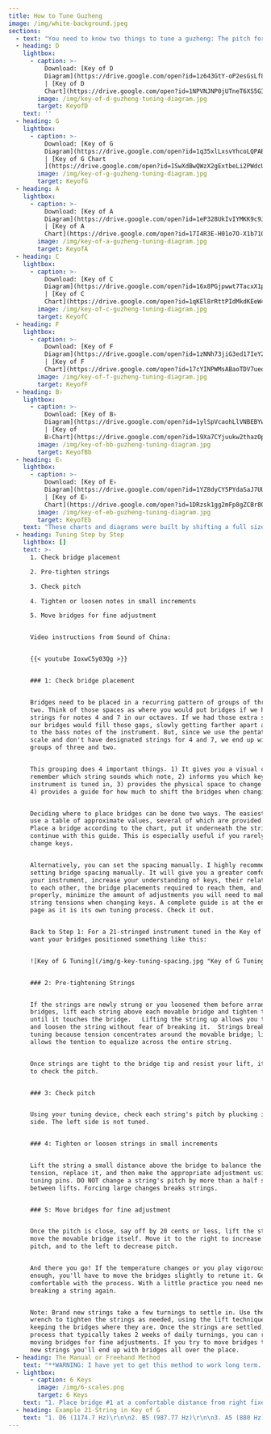 ```yaml
---
title: How to Tune Guzheng
image: /img/white-background.jpeg
sections:
  - text: "You need to know two things to tune a guzheng: The pitch for each string and the location of each bridge. Okay that’s 42 things. But! To make your life easier below are tuning diagrams for the most common keys in major pentatonic scales. These tunings have the movable bridges closer to the right side than you may see in photographs. This makes the strings easier to press, which helps beginners learn the left hand techniques. It also changes the timbre of the strings to create a more balanced sound with greater emphasis on lower frequencies. This counteracts the tendency for some guzheng to over-emphasize higher frequencies.\r\n\n\r\n\nExperienced players or those seeking alternate timbres may want to shift the bridges to the left by up to 2 cm. \r\n\n\r\n\nThese diagrams are based on full-sized (64.5”, 164cm) 21-string guzheng."
  - heading: D
    lightbox:
      - caption: >-
          Download: [Key of D
          Diagram](https://drive.google.com/open?id=1z643GtY-oP2esGsLf8Af1K7PKO2dD9iQ) 
          | [Key of D
          Chart](https://drive.google.com/open?id=1NPVNJNP0jUTneT6XS5GIjFlOn-7TGJGk)
        image: /img/key-of-d-guzheng-tuning-diagram.jpg
        target: KeyofD
    text: ''
  - heading: G
    lightbox:
      - caption: >-
          Download: [Key of G
          Diagram](https://drive.google.com/open?id=1q35xlLxsvYhcoLQPABGDHsXjWX4ZtGzE)
          | [Key of G Chart
          ](https://drive.google.com/open?id=1SwXdBwQWzX2gExtbeLi2PWdcUOLhVdB6)
        image: /img/key-of-g-guzheng-tuning-diagram.jpg
        target: KeyofG
  - heading: A
    lightbox:
      - caption: >-
          Download: [Key of A
          Diagram](https://drive.google.com/open?id=1eP328UkIvIYMKK9c9J-mCMQvPT0DsD7Z)
          | [Key of A
          Chart](https://drive.google.com/open?id=17I4R3E-H01o7O-X1b710i4L2AW9a60vU)
        image: /img/key-of-a-guzheng-tuning-diagram.jpg
        target: KeyofA
  - heading: C
    lightbox:
      - caption: >-
          Download: [Key of C
          Diagram](https://drive.google.com/open?id=16x8PGjpwwt7TacxX1pREVMc68Z51XFJl)
          | [Key of C
          Chart](https://drive.google.com/open?id=1qKEl8rRttPIdMkdKEeW4mkehfPiLeL3C)
        image: /img/key-of-c-guzheng-tuning-diagram.jpg
        target: KeyofC
  - heading: F
    lightbox:
      - caption: >-
          Download: [Key of F
          Diagram](https://drive.google.com/open?id=1zNNh73jiG3ed17IeY2JIeGloqbHCTjgb)
          | [Key of F
          Chart](https://drive.google.com/open?id=17cYINPWMsABaoTDV7uequ7ts2eqX44ne)
        image: /img/key-of-f-guzheng-tuning-diagram.jpg
        target: KeyofF
  - heading: B♭
    lightbox:
      - caption: >-
          Download: [Key of B♭
          Diagram](https://drive.google.com/open?id=1ylSpVcaohLlVNBEBYwZUAWWXZ35wXeIP)
          | [Key of
          B♭Chart](https://drive.google.com/open?id=19Xa7CYjuukw2thazOp1uIaEUKcZj5KRh)
        image: /img/key-of-bb-guzheng-tuning-diagram.jpg
        target: KeyofBb
  - heading: E♭
    lightbox:
      - caption: >-
          Download: [Key of E♭
          Diagram](https://drive.google.com/open?id=1YZ8dyCY5PYdaSaJ7UUULUqzDadZns9Kh)
          | [Key of E♭
          Chart](https://drive.google.com/open?id=1DRzsk1gg2mFp8gZCBr80rvSIw2daEdW1)
        image: /img/key-of-eb-guzheng-tuning-diagram.jpg
        target: KeyofEb
    text: "These charts and diagrams were built by shifting a full sized instrument from the Key of D to each of the other keys and recording their positions. The original Key of D was tuned based on Carol Chang’s Tuning Document. Her and therefore these charts are designed for lower tensions. They are easier to play and less prone to breaking strings. The Dunhuang company suggests adults play with bridges about 2 cm further to the left, demanding a substantially higher tension. This offer more control of embellishments but requires extra care when tuning to avoid breaking strings.\r\n\n\r\n\n Some string tensions had to be adjusted when moving between certain keys which is not best practice. Then again, most instruments will not be moved through 7 keys in a single sitting. \r\n\n\r\n\nYour instrument’s length, bridge height, strings, and tension preferences will lead to different distances. Feel free to send your own measurements in and we’ll compile them! For a chart of specific frequencies, see this Piano Key Frequencies file from Vibrationdata.com."
  - heading: Tuning Step by Step
    lightbox: []
    text: >-
      1. Check bridge placement

      2. Pre-tighten strings

      3. Check pitch

      4. Tighten or loosen notes in small increments

      5. Move bridges for fine adjustment


      Video instructions from Sound of China:


      {{< youtube IoxwC5y03Qg >}}


      ### 1: Check bridge placement


      Bridges need to be placed in a recurring pattern of groups of three and
      two. Think of those spaces as where you would put bridges if we had
      strings for notes 4 and 7 in our octaves. If we had those extra strings
      our bridges would fill those gaps, slowly getting farther apart as they go
      to the bass notes of the instrument. But, since we use the pentatonic
      scale and don't have designated strings for 4 and 7, we end up with these
      groups of three and two. 


      This grouping does 4 important things. 1) It gives you a visual cue to
      remember which string sounds which note, 2) informs you which key the
      instrument is tuned in, 3) provides the physical space to change keys, and
      4) provides a guide for how much to shift the bridges when changing keys.


      Deciding where to place bridges can be done two ways. The easiest is to
      use a table of approximate values, several of which are provided above.
      Place a bridge according to the chart, put it underneath the string, and
      continue with this guide. This is especially useful if you rarely or never
      change keys.


      Alternatively, you can set the spacing manually. I highly recommend
      setting bridge spacing manually. It will give you a greater comfort with
      your instrument, increase your understanding of keys, their relationships
      to each other, the bridge placements required to reach them, and, if done
      properly, minimize the amount of adjustments you will need to make to
      string tensions when changing keys. A complete guide is at the end of this
      page as it is its own tuning process. Check it out.


      Back to Step 1: For a 21-stringed instrument tuned in the Key of G, you'll
      want your bridges positioned something like this:


      ![Key of G Tuning](/img/g-key-tuning-spacing.jpg "Key of G Tuning")


      ### 2: Pre-tightening Strings


      If the strings are newly strung or you loosened them before arranging the
      bridges, lift each string above each movable bridge and tighten the string
      until it touches the bridge.   Lifting the string up allows you to tighten
      and loosen the string without fear of breaking it.  Strings break during
      tuning because tension concentrates around the movable bridge; lifting
      allows the tention to equalize across the entire string.


      Once strings are tight to the bridge tip and resist your lift, it is time
      to check the pitch.


      ### 3: Check pitch


      Using your tuning device, check each string's pitch by plucking its right
      side. The left side is not tuned.


      ### 4: Tighten or loosen strings in small increments


      Lift the string a small distance above the bridge to balance the string's
      tension, replace it, and then make the appropriate adjustment using the
      tuning pins. DO NOT change a string's pitch by more than a half step
      between lifts. Forcing large changes breaks strings.


      ### 5: Move bridges for fine adjustment


      Once the pitch is close, say off by 20 cents or less, lift the string and
      move the movable bridge itself. Move it to the right to increase the
      pitch, and to the left to decrease pitch.  


      And there you go! If the temperature changes or you play vigorously
      enough, you'll have to move the bridges slightly to retune it. Get
      comfortable with the process. With a little practice you need never fear
      breaking a string again.


      Note: Brand new strings take a few turnings to settle in. Use the tuning
      wrench to tighten the strings as needed, using the lift technique while
      keeping the bridges where they are. Once the strings are settled, a
      process that typically takes 2 weeks of daily turnings, you can resume
      moving bridges for fine adjustments. If you try to move bridges to settle
      new strings you'll end up with bridges all over the place.
  - heading: The Manual or Freehand Method
    text: "**WARNING: I have yet to get this method to work long term. Something is wrong with this theory. I leave it here for people who wish to experiment, but at present, once I move the bridges back to Key of D positions the spacings prevent further key changes. Read on and experiment at your peril.**\r\n\n\r\n\nThe goal of setting bridges manually is to set bridge spaces that will allow you to switch to any key you need without changing string tension. You don’t have to measure any distances, but you do have to remember the tuning pattern or notes.\r\n\n\r\n\nOnly do this with settled strings. Brand new strings require frequent tension adjustments for the first two weeks which will throw this whole thing off. Set an hour aside so you aren’t rushed. With practice it will be faster.\r\n\n\r\n\nThe basic method (covers keys F-C-G-D-A-E):"
  - lightbox:
      - caption: 6 Keys
        image: /img/6-scales.png
        target: 6 Keys
    text: "1. Place bridge #1 at a comfortable distance from right fixed. Tune to D6 with a tuning wrench.\r\n2. Move bridge #1 to left until the string’s pitch drops by a half step.\r\n3. Place bridge #2 to the left of earlier bridge, close but not touching.\r\n4. Tune bridge #2 to C6.\r\n5. Repeat steps 2-4 with the rest of your bridges. Follow the notes in the graphic above: tune to D, C, A G, F; move to drop pitch one half step, place new bridge.\r\n6. Once all your strings are set, you’ll have to move a few to set an actual key. See the Key Table for reference. No tension adjustments should be necessary, and you should have enough space to move bridges to wherever they need to be.\r\n\nBonus: There are similar pattens you can follow to cover 7 and 8-key ranges, but they are a bit more complicated. In short: 7 keys covers (Bb-F-C-G-D-A-E) and 8 keys covers (Bb-F-C-G-D-A-E-B). \r\n\n\r\n\nWhereas for 6 keys  you have these two steps:\r\n\n2. Move a bridge to the left until its pitch drops by half a step. \r\n\n4. Pitch jumps between bridges: 1-2: Half 2-3: Whole 3-4: Half 4-5: Half 5-6: Whole\r\n\n\r\n\nFor 7 Keys you have:\r\n\n2. Move bridges until their pitch drops accordingly:  1: Half 2: Half 3: Whole 4: Half 5: Half (repeat).\r\n\n4. Pitch jumps between bridges: 1-2: H 2-3: H 3-4: H 4-5: H 5-6: W\r\n\n\r\n\nAnd for 8 Keys:\r\n\n2. Move bridges until their pitch drops accordingly: 1: Half 2: Half 3: Whole 4: Half 5: Whole (repeat).\r\n\n4. Pitch jumps half step down between each bridge: 1-2: H 2-3: H 3-4: H 4-5: H 5-6: H"
  - heading: Example 21-String in Key of G
    text: "1. D6 (1174.7 Hz)\r\n\n2. B5 (987.77 Hz)\r\n\n3. A5 (880 Hz)\r\n\n4. G5 (784 Hz)\r\n\n5. E5 (659.25 Hz)\r\n\n6. D5 (587.33 Hz)\r\n\n7. B4 (493.88 Hz)\r\n\n8. A4 (440 Hz)\r\n\n9. G4 (392 Hz)\r\n\n10. E4 (329.63 Hz)\r\n\n11. D4 (293.66 Hz)\r\n\n12. B3 (246.94 Hz)\r\n\n13. A3 (220 Hz)\r\n\n14. G3 (196 Hz)\r\n\n15. E3 (164.81 Hz)\r\n\n16. D3 (146.83 Hz)\r\n\n17. B2 (123.47 Hz)\r\n\n18. A2 (110 Hz)\r\n\n19. G2 (98 Hz)\r\n\n20. E2 (82.4 Hz)\r\n\n21. D2 (73.416 Hz)"
---
```


